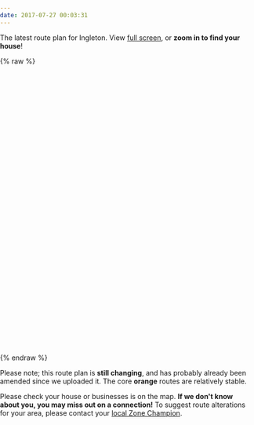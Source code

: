 ```yaml
---
date: 2017-07-27 00:03:31
---
```


The latest route plan for Ingleton.  View [full screen](https://api.mapbox.com/styles/v1/sumothecat/cj5w3i6w672u12slb33spg3te.html?title=true&access_token=pk.eyJ1Ijoic3Vtb3RoZWNhdCIsImEiOiJjaWxocngyanYwMDY4dmprcTg4ODN2Z3B2In0.CockfZdHAzqOfsbw8VcQyQ#16.0/54.155841/-2.467356/0), or **zoom in to find your house**!


{% raw %}
<link rel="stylesheet" href="https://unpkg.com/leaflet@1.1.0/dist/leaflet.css"
   integrity="sha512-wcw6ts8Anuw10Mzh9Ytw4pylW8+NAD4ch3lqm9lzAsTxg0GFeJgoAtxuCLREZSC5lUXdVyo/7yfsqFjQ4S+aKw=="
   crossorigin=""/>

<script src="https://unpkg.com/leaflet@1.1.0/dist/leaflet.js"
   integrity="sha512-mNqn2Wg7tSToJhvHcqfzLMU6J4mkOImSPTxVZAdo+lcPlk+GhZmYgACEe0x35K7YzW1zJ7XyJV/TT1MrdXvMcA=="
   crossorigin=""></script>

<style>
    body { margin:0; padding:0; }
    #profile { display: none; }
    #sidebar { display: none; }
    #main { width: 100%; }
    #map { height: 40em; width:100%; }
</style>

<div id="map">
</div>

<script>

var url = 'https://api.mapbox.com/styles/v1/sumothecat/cj5w3i6w672u12slb33spg3te/tiles/256/{z}/{x}/{y}?access_token=pk.eyJ1Ijoic3Vtb3RoZWNhdCIsImEiOiJjaWxocngyanYwMDY4dmprcTg4ODN2Z3B2In0.CockfZdHAzqOfsbw8VcQyQ';

var map = L.map('map').setView([54.151, -2.470], 15);
L.tileLayer(url).addTo(map);

</script>
{% endraw %}

Please note; this route plan is **still changing**, and has probably already been amended since we uploaded it. The core **orange** routes are relatively stable. 

Please check your house or businesses is on the map. **If we don't know about you, you may miss out on a connection!** To suggest route alterations for your area, please contact your [local Zone Champion](/sign-up/).